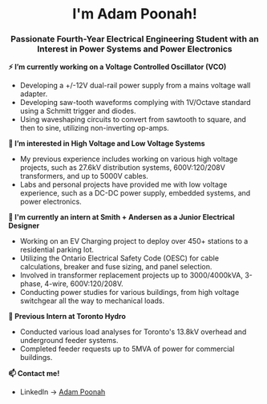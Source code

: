 <h1 align="center">I'm Adam Poonah!</h1>
<h3 align="center">Passionate Fourth-Year Electrical Engineering Student with an Interest in Power Systems and Power Electronics</h3>

**⚡ I’m currently working on a Voltage Controlled Oscillator (VCO)**
- Developing a +/-12V dual-rail power supply from a mains voltage wall adapter.
- Developing saw-tooth waveforms complying with 1V/Octave standard using a Schmitt trigger and diodes.
- Using waveshaping circuits to convert from sawtooth to square, and then to sine, utilizing non-inverting op-amps.

**🌱 I’m interested in High Voltage and Low Voltage Systems**
- My previous experience includes working on various high voltage projects, such as 27.6kV distribution systems, 600V:120/208V transformers, and up to 5000V cables.
- Labs and personal projects have provided me with low voltage experience, such as a DC-DC power supply, embedded systems, and power electronics.

**🔋 I'm currently an intern at Smith + Andersen as a Junior Electrical Designer**
- Working on an EV Charging project to deploy over 450+ stations to a residential parking lot.
- Utilizing the Ontario Electrical Safety Code (OESC) for cable calculations, breaker and fuse sizing, and panel selection.
- Involved in transformer replacement projects up to 3000/4000kVA, 3-phase, 4-wire, 600V:120/208V.
- Conducting power studies for various buildings, from high voltage switchgear all the way to mechanical loads.

**💼 Previous Intern at Toronto Hydro**
- Conducted various load analyses for Toronto's 13.8kV overhead and underground feeder systems.
- Completed feeder requests up to 5MVA of power for commercial buildings.

**📫 Contact me!**
- LinkedIn -> [Adam Poonah](https://www.linkedin.com/in/adam-poonah/)
